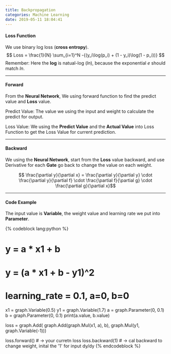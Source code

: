```yaml
---
title: Backpropagation
categories: Machine Learning
date: 2019-05-11 18:04:41
---
```


#### Loss Function
We use binary log loss (**cross entropy**). 
$$ Loss = \frac{1}{N} \sum_{i=1}^N -{(y_i\log(p_i) + (1 - y_i)\log(1 - p_i))} $$
Remember: Here the **log** is natual-log ($ln$), because the exponential $e$ should match $ln$.
<hr>

#### Forward
From the **Neural Network**, We using forward function to find the predict value and **Loss** value.

Predict Value: The value we using the input and weight to calculate the predict for output.

Loss Value: We using the **Predict Value** and the **Actual Value** into Loss Function to get the Loss Value for current prediction.
<hr>

#### Backward
We using the **Neural Network**, start from the **Loss** value backward, and use Derivative for each **Gate** go back to change the value on each weight.

$$ \frac{\partial y}{\partial x} = \frac{\partial y}{\partial y} \cdot \frac{\partial y}{\partial f} \cdot \frac{\partial f}{\partial g} \cdot \frac{\partial g}{\partial x}$$ 
<hr>

#### Code Example
The input value is **Variable**, the weight value and learning rate we put into **Parameter**.

{% codeblock lang:python %}
# y = a * x1 + b
# y = (a * x1 + b - y1)^2
# learning_rate = 0.1, a=0, b=0

x1 = graph.Variable(0.5)
y1 = graph.Variable(1.7)
a = graph.Parameter(0, 0.1)
b = graph.Parameter(0, 0.1)
print(a.value, b.value)

loss = graph.Add(
        graph.Add(graph.Mul(x1, a), b),
        graph.Mul(y1, graph.Variable(-1)))

loss.forward() # -> your curretn loss
loss.backward(1) # -> cal backward to change weight, inital the '1' for input dy/dy
{% endcodeblock %}